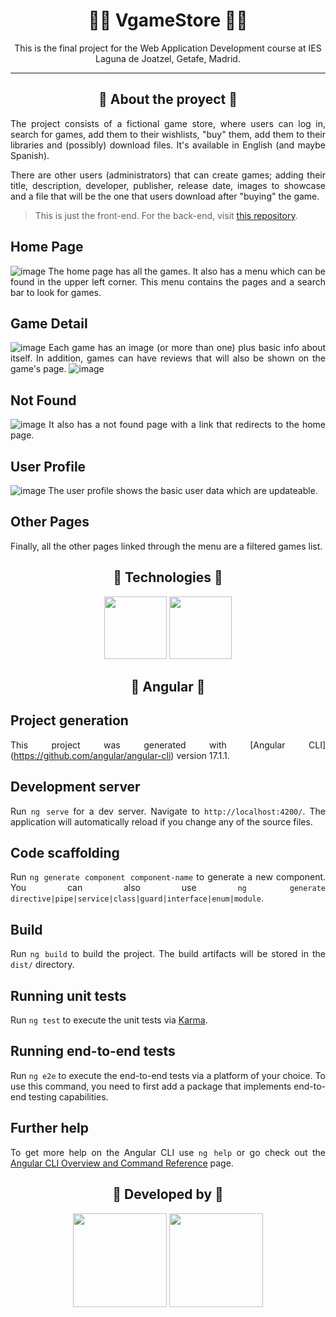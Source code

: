 <h1 align="center">🔹🔷 VgameStore 🔷🔹</h1>

<p align="center">This is the final project for the Web Application Development course at IES Laguna de Joatzel, Getafe, Madrid.</p>

---
<h2 align="center">🔹 About the proyect 🔹</h2>
<div align="justify">
  The project consists of a fictional game store, where users can log in, search for games, add them to their wishlists, "buy" them, add them to their libraries and (possibly) download files. It's available in English (and maybe Spanish).

  There are other users (administrators) that can create games; adding their title, description, developer, publisher, release date, images to showcase and a file that will be the one that users download after "buying" the game.

  > This is just the front-end. For the back-end, visit [this repository](https://github.com/Idliketobealoli/TFG-DAW-Backend-fastapi).
</div>

<div align="justify">
  
  ## Home Page
  ![image](https://github.com/darkhuo10/DAW2-TFC-Angular/assets/105634828/bbf48d95-d1df-4b4a-bf0d-b5c910099c01)
  The home page has all the games. It also has a menu which can be found in the upper left corner. This menu contains the pages and a search bar to look for games.

  ## Game Detail
  ![image](https://github.com/darkhuo10/DAW2-TFC-Angular/assets/105634828/df4c1500-51a6-41e2-8b65-320b2f12ae59)
  Each game has an image (or more than  one) plus basic info about itself. In addition, games can have reviews that will also be shown on the game's page.
  ![image](https://github.com/darkhuo10/DAW2-TFC-Angular/assets/105634828/6d63baf0-dd22-476b-acb9-2a2c4ce834f0)

  ## Not Found
  ![image](https://github.com/darkhuo10/DAW2-TFC-Angular/assets/105634828/541e10fa-a642-4dc6-9723-ebc6e8a6ecd3)
  It also has a not found page with a link that redirects to the home page.

  ## User Profile
  ![image](https://github.com/darkhuo10/DAW2-TFC-Angular/assets/105634828/4c07aa80-b20b-4eb4-918c-2e881c16b30b)
  The user profile shows the basic user data which are updateable.

  ## Other Pages
  Finally, all the other pages linked through the menu are a filtered games list.
</div>

<h2 align="center">🔹 Technologies 🔹</h2>
<div align="center">
  <a href="https://www.typescriptlang.org/"><img name="python" src="https://upload.wikimedia.org/wikipedia/commons/4/4c/Typescript_logo_2020.svg" height="100"></img></a>
  <a href="https://angular.dev/"><img name="fastapi" src="https://upload.wikimedia.org/wikipedia/commons/c/cf/Angular_full_color_logo.svg" height="100"></img></a>
</div>

<h2 align="center">🔹 Angular 🔹</h2>
<div align="justify">
  
  ## Project generation
  This project was generated with [Angular CLI] (https://github.com/angular/angular-cli) version 17.1.1.
  
  ## Development server
  Run `ng serve` for a dev server. Navigate to `http://localhost:4200/`. The application will automatically reload if you change any of the source files.
  
  ## Code scaffolding
  Run `ng generate component component-name` to generate a new component. You can also use `ng generate directive|pipe|service|class|guard|interface|enum|module`.
  
  ## Build
  Run `ng build` to build the project. The build artifacts will be stored in the `dist/` directory.
  
  ## Running unit tests
  Run `ng test` to execute the unit tests via [Karma](https://karma-runner.github.io).
  
  ## Running end-to-end tests
  Run `ng e2e` to execute the end-to-end tests via a platform of your choice. To use this command, you need to first add a package that implements end-to-end testing capabilities.
  
  ## Further help
  To get more help on the Angular CLI use `ng help` or go check out the [Angular CLI Overview and Command Reference](https://angular.io/cli) page.
</div>

<h2 align="center">🔹 Developed by 🔹</h2>

<div align="center">
  <a href="https://github.com/darkhuo10"><img name="Marina Pintado" src="https://avatars.githubusercontent.com/u/105634828?v=4" height="150" ></a>
  <a href="https://github.com/Idliketobealoli"><img name="Daniel Rodriguez" src="https://avatars.githubusercontent.com/u/80858419?v=4" height="150"></a>
</div>
